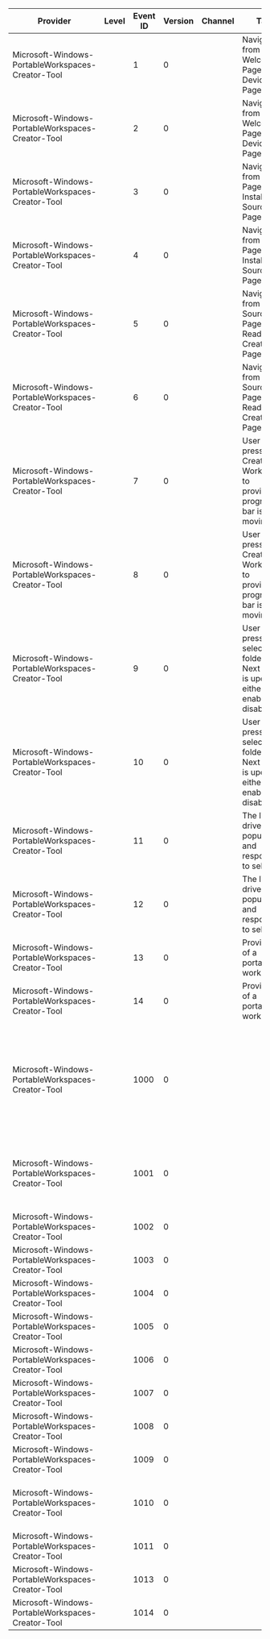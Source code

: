 Provider                                           |  Level  |  Event ID  |  Version  |  Channel  |  Task                                                                               |  Opcode  |  Keyword  |  Message
---------------------------------------------------|---------|------------|-----------|-----------|-------------------------------------------------------------------------------------|----------|-----------|-------------------------------------------------------------------------------------------------------------------------------------------------
Microsoft-Windows-PortableWorkspaces-Creator-Tool  |         |  1         |  0        |           |  Navigation from Welcome Page to the Device Page.                                   |  Start   |           |
Microsoft-Windows-PortableWorkspaces-Creator-Tool  |         |  2         |  0        |           |  Navigation from Welcome Page to the Device Page.                                   |  Stop    |           |
Microsoft-Windows-PortableWorkspaces-Creator-Tool  |         |  3         |  0        |           |  Navigation from Device Page to the Install Source Page.                            |  Start   |           |
Microsoft-Windows-PortableWorkspaces-Creator-Tool  |         |  4         |  0        |           |  Navigation from Device Page to the Install Source Page.                            |  Stop    |           |
Microsoft-Windows-PortableWorkspaces-Creator-Tool  |         |  5         |  0        |           |  Navigation from Install Source Page to the Ready to Create Page.                   |  Start   |           |
Microsoft-Windows-PortableWorkspaces-Creator-Tool  |         |  6         |  0        |           |  Navigation from Install Source Page to the Ready to Create Page.                   |  Stop    |           |
Microsoft-Windows-PortableWorkspaces-Creator-Tool  |         |  7         |  0        |           |  User pressed Create Workspace to provisioning progress bar is moving.              |  Start   |           |
Microsoft-Windows-PortableWorkspaces-Creator-Tool  |         |  8         |  0        |           |  User pressed Create Workspace to provisioning progress bar is moving.              |  Stop    |           |
Microsoft-Windows-PortableWorkspaces-Creator-Tool  |         |  9         |  0        |           |  User pressed select folder to Next Button is updated; either enabled or disabled.  |  Start   |           |
Microsoft-Windows-PortableWorkspaces-Creator-Tool  |         |  10        |  0        |           |  User pressed select folder to Next Button is updated; either enabled or disabled.  |  Stop    |           |
Microsoft-Windows-PortableWorkspaces-Creator-Tool  |         |  11        |  0        |           |  The list of drives is populated and responsive to selection.                       |  Start   |           |
Microsoft-Windows-PortableWorkspaces-Creator-Tool  |         |  12        |  0        |           |  The list of drives is populated and responsive to selection.                       |  Stop    |           |
Microsoft-Windows-PortableWorkspaces-Creator-Tool  |         |  13        |  0        |           |  Provisioning of a portable workspace.                                              |  Start   |           |
Microsoft-Windows-PortableWorkspaces-Creator-Tool  |         |  14        |  0        |           |  Provisioning of a portable workspace.                                              |  Stop    |           |  Finished provisioning a portable workspace.
Microsoft-Windows-PortableWorkspaces-Creator-Tool  |         |  1000      |  0        |           |                                                                                     |          |           |  Selected device details: Friendly Name = {FriendlyName}; Name = {Name}; Drive Letters = {DriveLetters}; Size = {Size}; MediaType = {MediaType}.
Microsoft-Windows-PortableWorkspaces-Creator-Tool  |         |  1001      |  0        |           |                                                                                     |          |           |  Selected image details: Path = {Path}; Architecture = {Architecture}; IsEnterprise = {IsEnterprise}.
Microsoft-Windows-PortableWorkspaces-Creator-Tool  |         |  1002      |  0        |           |                                                                                     |          |           |
Microsoft-Windows-PortableWorkspaces-Creator-Tool  |         |  1003      |  0        |           |                                                                                     |          |           |  Provision failed (HRESULT = {HRESULT}).
Microsoft-Windows-PortableWorkspaces-Creator-Tool  |         |  1004      |  0        |           |                                                                                     |          |           |
Microsoft-Windows-PortableWorkspaces-Creator-Tool  |         |  1005      |  0        |           |                                                                                     |          |           |
Microsoft-Windows-PortableWorkspaces-Creator-Tool  |         |  1006      |  0        |           |                                                                                     |          |           |  The WIM file was not found at: {Path}.
Microsoft-Windows-PortableWorkspaces-Creator-Tool  |         |  1007      |  0        |           |                                                                                     |          |           |
Microsoft-Windows-PortableWorkspaces-Creator-Tool  |         |  1008      |  0        |           |                                                                                     |          |           |
Microsoft-Windows-PortableWorkspaces-Creator-Tool  |         |  1009      |  0        |           |                                                                                     |          |           |
Microsoft-Windows-PortableWorkspaces-Creator-Tool  |         |  1010      |  0        |           |                                                                                     |          |           |  Validation of the WIM file failed (HRESULT: {HRESULT})
Microsoft-Windows-PortableWorkspaces-Creator-Tool  |         |  1011      |  0        |           |                                                                                     |          |           |
Microsoft-Windows-PortableWorkspaces-Creator-Tool  |         |  1013      |  0        |           |                                                                                     |          |           |
Microsoft-Windows-PortableWorkspaces-Creator-Tool  |         |  1014      |  0        |           |                                                                                     |          |           |